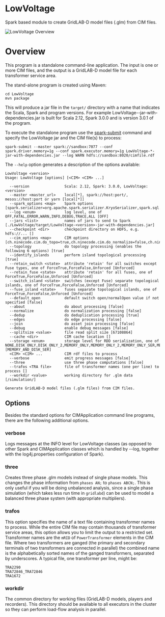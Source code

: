 LowVoltage
======

Spark based module to create GridLAB-D model files (.glm) from CIM files.

![LowVoltage Overview](https://rawgit.com/derrickoswald/CIMApplication/master/LowVoltage/img/LowVoltage.svg "Overview diagram")

# Overview

This program is a standalone command-line application.
The input is one or more CIM files,
and the output is a GridLAB-D model file for each transformer service area. 

The stand-alone program is created using Maven:
```
cd LowVoltage
mvn package
```

This will produce a jar file in the `target/` directory with a name that indicates the Scala, Spark and program versions.
For example LowVoltage-<version>-jar-with-dependencies.jar is built for Scala 2.12, Spark 3.0.0 and is version 3.0.1 of the program.

To execute the standalone program use the
[spark-submit](https://spark.apache.org/docs/latest/submitting-applications.html#launching-applications-with-spark-submit)
command and specify the LowVoltage jar and the CIM file(s) to process:
```
spark-submit --master spark://sandbox:7077 --conf spark.driver.memory=1g --conf spark.executor.memory=1g LowVoltage-*-jar-with-dependencies.jar --log WARN hdfs://sandbox:8020/cimfile.rdf
```

The `--help` option generates a description of the options available:

```
LowVoltage <version>
Usage: LowVoltage [options] [<CIM> <CIM> ...]

  --version                Scala: 2.12, Spark: 3.0.0, LowVoltage: <version>
  --master <master_url>    local[*], spark://host:port/, mesos://host:port or yarn [local[*]]
  --spark_options <map>    Spark options [spark.serializer=org.apache.spark.serializer.KryoSerializer,spark.sql.catalog.casscatalog=com.datastax.spark.connector.datasource.CassandraCatalog,spark.kryo.registrator=ch.ninecode.cim.CIMRegistrator,spark.graphx.pregel.checkpointInterval=8,spark.ui.showConsoleProgress=false,spark.sql.debug.maxToStringFields=250]
  --log <enum>             log level, one of OFF,FATAL,ERROR,WARN,INFO,DEBUG,TRACE,ALL [OFF]
  --jars <list>            names of jars to send to Spark [./LowVoltage/target/LowVoltage-<version>-jar-with-dependencies.jar]
  --checkpoint <dir>       checkpoint directory on HDFS, e.g. hdfs://... []
  --cim_options <map>      CIM options [ch.ninecode.cim.do_topo=true,ch.ninecode.cim.do_normalize=false,ch.ninecode.cim.do_join=false,ch.ninecode.cim.default_switch_open_state=false,ch.ninecode.cim.do_deduplication=true,path=,ch.ninecode.cim.debug=false,ch.ninecode.cim.split_maxsize=67108864,ch.ninecode.cim.force_retain_fuses=Unforced,ch.ninecode.cim.force_switch_separate_islands=Unforced,ch.ninecode.cim.do_topo_islands=true,ch.ninecode.cim.force_fuse_separate_islands=Unforced,ch.ninecode.cim.force_retain_switches=Unforced,ch.ninecode.cim.make_edges=false,StorageLevel=MEMORY_AND_DISK_SER,ch.ninecode.cim.cache=,ch.ninecode.cim.do_about=false]
  --topology               do topology processing (enables the following 6 options) [true]
  --identify_islands       perform island topological processing [true]
  --retain_switch <state>  attribute 'retain' for all switches except Fuse types, one of ForceTrue,ForceFalse,Unforced [Unforced]
  --retain_fuse <state>    attribute 'retain' for all fuses, one of ForceTrue,ForceFalse,Unforced [Unforced]
  --switch_island <state>  switches (except Fuse) separate topological islands, one of ForceTrue,ForceFalse,Unforced [Unforced]
  --fuse_island <state>    fuses separate topological islands, one of ForceTrue,ForceFalse,Unforced [Unforced]
  --default_open           default switch open/normalOpen value if not specified [false]
  --about                  do about processing [false]
  --normalize              do normalization processing [false]
  --dedup                  do deduplication processing [true]
  --edges                  do edge processing [false]
  --join                   do asset join processing [false]
  --debug                  enable debug messages [false]
  --splitsize <value>      file read split size [67108864]
  --cache <dir>            CIM cache location []
  --storage <enum>         storage level for RDD serialization, one of NONE,DISK_ONLY,DISK_ONLY_2,MEMORY_ONLY,MEMORY_ONLY_2,MEMORY_ONLY_SER,MEMORY_ONLY_SER_2,MEMORY_AND_DISK,MEMORY_AND_DISK_2,MEMORY_AND_DISK_SER,MEMORY_AND_DISK_SER_2,OFF_HEAP [MEMORY_AND_DISK_SER]
  <CIM> <CIM> ...          CIM rdf files to process
  --verbose                emit progress messages [false]
  --three                  use three phase computations [false]
  --trafos <TRA file>      file of transformer names (one per line) to process []
  --workdir <value>        working directory for .glm data [/simulation/]

Generate GridLAB-D model files (.glm files) from CIM files.
```

## Options

Besides the standard options for CIMApplication command line programs,
there are the following additional options.

### verbose
Logs messages at the INFO level for LowVoltage classes
(as opposed to other Spark and CIMApplication classes which is handled by --log,
together with the log4j.properties configuration of Spark).

### three
Creates three phase .glm models instead of single phase models.
This changes the phase information from ```phases AN;``` to ```phases ABCN;```.
This is only useful if you will be doing unbalanced analysis,
since a single phase simulation (which takes less run time in ```gridlabd```)
can be used to model a balanced three phase system (with appropriate multipliers). 

### trafos
This option specifies the name of a text file containing transformer names to process.
While the entire CIM file may contain thousands of transformer service areas,
this option allows you to limit the output to a restricted set.
Transformer names are the ```mRID``` of ```PowerTransformer``` elements in the CIM file.
Where two transformers are ganged
(the primary and secondary terminals of two transformers are connected in parallel)
the combined name is the alphabetically sorted names of the ganged transformers,
separated by underscores.
A typical file, one transformer per line, might be:
```
TRA2290
TRA72846_TRA72846
TRA1672
```

### workdir
The common directory for working files (GridLAB-D models, players and recorders).
This directory should be available to all executors in the cluster so they can perform
load-flow analysis in parallel.

